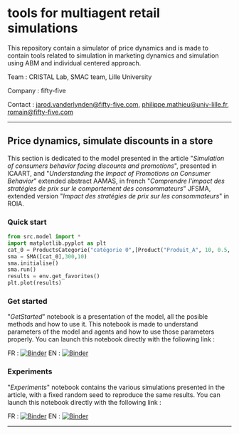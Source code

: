 # tools for multiagent retail simulations

This repository contain a simulator of price dynamics and is made to contain tools related to simulation in marketing dynamics and simulation using ABM and individual centered approach.

Team : CRISTAL Lab, SMAC team, Lille University

Company : fifty-five

Contact : jarod.vanderlynden@fifty-five.com, philippe.mathieu@univ-lille.fr, romain@fifty-five.com

***

## Price dynamics, simulate discounts in a store

This section is dedicated to the model presented in the article "_Simulation of consumers behavior facing discounts and promotions_", presented in ICAART, and "_Understanding the Impact of Promotions on Consumer Behavior_" extended abstract AAMAS, in french "_Comprendre l'impact des stratégies de prix sur le comportement des consommateurs_" JFSMA, extended version "_Impact des stratégies de prix sur les consommateurs_" in ROIA.

### Quick start
	
```python
from src.model import *
import matplotlib.pyplot as plt
cat_0 = ProductsCategorie("catégorie 0",[Product("Produit_A", 10, 0.5, 1), Product("Produit_B", 12, 0.7, 1)])
sma = SMA([cat_0],300,10)
sma.initialise()
sma.run()
results = env.get_favorites()
plt.plot(results)
```
### Get started

"_GetStarted_" notebook is a presentation of the model, all the posible methods and how to use it. This notebook is made to understand parameters of the model and agents and how to use those parameters properly. You can launch this notebook directly with the following link :

FR : [![Binder](https://mybinder.org/badge_logo.svg)](https://mybinder.org/v2/gh/cristal-smac/retail/SupermarketModel.git/master?filepath=FR_GetStarted.ipynb) EN : [![Binder](https://mybinder.org/badge_logo.svg)](https://mybinder.org/v2/gh/cristal-smac/retail/SupermarketModel.git/master?filepath=ENG_GetStarted.ipynb)

### Experiments

"_Experiments_" notebook contains the various simulations presented in the article, with a fixed random seed to reproduce the same results. You can launch this notebook directly with the following link :

FR : [![Binder](https://mybinder.org/badge_logo.svg)](https://mybinder.org/v2/gh/cristal-smac/retail/SupermarketModel.git/master?filepath=FR_Experiments.ipynb) EN : [![Binder](https://mybinder.org/badge_logo.svg)](https://mybinder.org/v2/gh/cristal-smac/retail/SupermarketModel.git/master?filepath=ENG_Experiments.ipynb)

***

